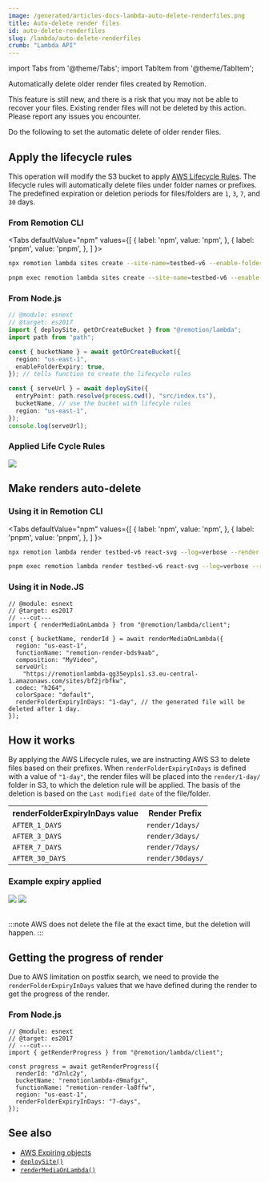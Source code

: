 ```yaml
---
image: /generated/articles-docs-lambda-auto-delete-renderfiles.png
title: Auto-delete render files
id: auto-delete-renderfiles
slug: /lambda/auto-delete-renderfiles
crumb: "Lambda API"
---
```


import Tabs from '@theme/Tabs';
import TabItem from '@theme/TabItem';

Automatically delete older render files created by Remotion.

<ExperimentalBadge>
<p>This feature is still new, and there is a risk that you may not be able to recover your files. Existing render files will not be deleted by this action. Please report any issues you encounter.</p>
</ExperimentalBadge>

Do the following to set the automatic delete of older render files.

## Apply the lifecycle rules

This operation will modify the S3 bucket to apply [AWS Lifecycle Rules](https://docs.aws.amazon.com/AmazonS3/latest/userguide/object-lifecycle-mgmt.html). The lifecycle rules will automatically delete files under folder names or prefixes. The predefined expiration or deletion periods for files/folders are `1`, `3`, `7`, and `30` days.

### From Remotion CLI

<Tabs
defaultValue="npm"
values={[
{ label: 'npm', value: 'npm', },
{ label: 'pnpm', value: 'pnpm', },
]
}>
<TabItem value="npm">

```bash
npx remotion lambda sites create --site-name=testbed-v6 --enable-folder-expiry=true
```

  </TabItem>

  <TabItem value="pnpm">

```bash
pnpm exec remotion lambda sites create --site-name=testbed-v6 --enable-folder-expiry=true
```

  </TabItem>

</Tabs>

### From Node.js

```ts twoslash
// @module: esnext
// @target: es2017
import { deploySite, getOrCreateBucket } from "@remotion/lambda";
import path from "path";

const { bucketName } = await getOrCreateBucket({
  region: "us-east-1",
  enableFolderExpiry: true,
}); // tells function to create the lifecycle rules

const { serveUrl } = await deploySite({
  entryPoint: path.resolve(process.cwd(), "src/index.ts"),
  bucketName, // use the bucket with lifecyle rules
  region: "us-east-1",
});
console.log(serveUrl);
```

### Applied Life Cycle Rules

<img src="/img/lambda/applied-lc-rules.png" />

## Make renders auto-delete

### Using it in Remotion CLI

<Tabs
defaultValue="npm"
values={[
{ label: 'npm', value: 'npm', },
{ label: 'pnpm', value: 'pnpm', },
]
}>
<TabItem value="npm">

```bash
npx remotion lambda render testbed-v6 react-svg --log=verbose --render-folder-expiry=1
```

  </TabItem>

  <TabItem value="pnpm">

```bash
pnpm exec remotion lambda render testbed-v6 react-svg --log=verbose --render-folder-expiry=1
```

  </TabItem>

</Tabs>

### Using it in Node.JS

```tsx twoslash
// @module: esnext
// @target: es2017
// ---cut---
import { renderMediaOnLambda } from "@remotion/lambda/client";

const { bucketName, renderId } = await renderMediaOnLambda({
  region: "us-east-1",
  functionName: "remotion-render-bds9aab",
  composition: "MyVideo",
  serveUrl:
    "https://remotionlambda-qg35eyp1s1.s3.eu-central-1.amazonaws.com/sites/bf2jrbfkw",
  codec: "h264",
  colorSpace: "default",
  renderFolderExpiryInDays: "1-day", // the generated file will be deleted after 1 day.
});
```

## How it works

By applying the AWS Lifecycle rules, we are instructing AWS S3 to delete files based on their prefixes. When `renderFolderExpiryInDays` is defined with a value of `"1-day"`, the render files will be placed into the `render/1-day/` folder in S3, to which the deletion rule will be applied. The basis of the deletion is based on the `Last modified date` of the file/folder.

<table>
  <tr>
    <th>
      renderFolderExpiryInDays value
    </th>
    <th>
      Render Prefix
    </th>
  </tr>
  <tr>
    <td>
      <code>AFTER_1_DAYS</code>
    </td>
    <td>
      <code>render/1days/</code>
    </td>
   
  </tr>
  
  <tr>
    <td>
      <code>AFTER_3_DAYS</code>
    </td>
    <td>
      <code>render/3days/</code>
    </td>
   
  </tr>
  <tr>
    <td>
      <code>AFTER_7_DAYS</code>
    </td>
    <td>
      <code>render/7days/</code>
    </td>
   
  </tr>
  <tr>
    <td>
      <code>AFTER_30_DAYS</code>
    </td>
    <td>
      <code>render/30days/</code>
    </td>
   
  </tr>

</table>

### Example expiry applied

<img src="/img/lambda/rendered-file-path.png" />
<img src="/img/lambda/rendered-file-management.png" />

<br/>
<br/>

:::note
AWS does not delete the file at the exact time, but the deletion will happen.
:::

## Getting the progress of render

Due to AWS limitation on postfix search, we need to provide the `renderFolderExpiryInDays` values that we have defined during the render to get the progress of the render.

### From Node.js

```tsx twoslash
// @module: esnext
// @target: es2017
// ---cut---
import { getRenderProgress } from "@remotion/lambda/client";

const progress = await getRenderProgress({
  renderId: "d7nlc2y",
  bucketName: "remotionlambda-d9mafgx",
  functionName: "remotion-render-la8ffw",
  region: "us-east-1",
  renderFolderExpiryInDays: "7-days",
});
```

## See also

- [AWS Expiring objects](https://docs.aws.amazon.com/AmazonS3/latest/userguide/lifecycle-expire-general-considerations.html)
- [`deploySite()`](/docs/lambda/deploysite)
- [`renderMediaOnLambda()`](/docs/lambda/rendermediaonlambda)
